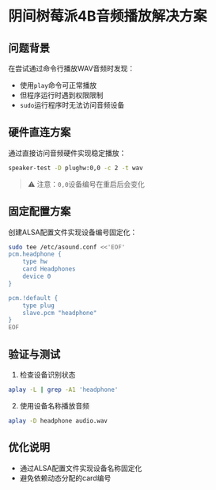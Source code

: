 # 阴间树莓派4B音频播放解决方案

## 问题背景
在尝试通过命令行播放WAV音频时发现：
- 使用`play`命令可正常播放
- 但程序运行时遇到权限限制
- `sudo`运行程序时无法访问音频设备

## 硬件直连方案
通过直接访问音频硬件实现稳定播放：

```bash
speaker-test -D plughw:0,0 -c 2 -t wav
```

> ⚠️ 注意：`0,0`设备编号在重启后会变化

## 固定配置方案
创建ALSA配置文件实现设备编号固定化：

```bash
sudo tee /etc/asound.conf <<'EOF'
pcm.headphone {
    type hw
    card Headphones
    device 0
}

pcm.!default {
    type plug
    slave.pcm "headphone"
}
EOF
```

## 验证与测试
1. 检查设备识别状态
```bash
aplay -L | grep -A1 'headphone'
```

2. 使用设备名称播放音频
```bash
aplay -D headphone audio.wav
```

## 优化说明
- 通过ALSA配置文件实现设备名称固定化
- 避免依赖动态分配的card编号

